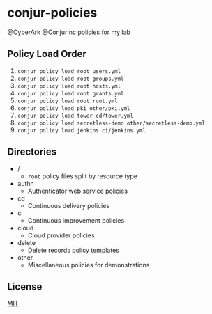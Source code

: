 # conjur-policies
@CyberArk @ConjurInc policies for my lab

## Policy Load Order

1. `conjur policy load root users.yml`
2. `conjur policy load root groups.yml`
3. `conjur policy load root hosts.yml`
4. `conjur policy load root grants.yml`
5. `conjur policy load root root.yml`
6. `conjur policy load pki other/pki.yml`
7. `conjur policy load tower cd/tower.yml`
8. `conjur policy load secretless-demo other/secretless-demo.yml`
9. `conjur policy load jenkins ci/jenkins.yml`

## Directories

* /
  * `root` policy files split by resource type
* authn
  * Authenticator web service policies
* cd
  * Continuous delivery policies
* ci
  * Continuous improvement policies
* cloud
  * Cloud provider policies
* delete
  * Delete records policy templates
* other
  * Miscellaneous policies for demonstrations

## License

[MIT](LICENSE)